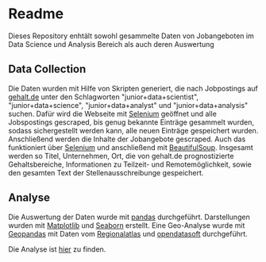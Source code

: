 # Readme
Dieses Repository enhtält sowohl gesammelte Daten von Jobangeboten im Data Science und Analysis Bereich als auch deren Auswertung

## Data Collection
Die Daten wurden mit Hilfe von Skripten generiert, die nach Jobpostings auf [gehalt.de](gehalt.de) unter den Schlagworten "junior+data+scientist", "junior+data+science", "junior+data+analyst" und "junior+data+analysis" suchen. Dafür wird die Webseite mit [Selenium](https://www.selenium.dev) geöffnet und alle Jobspostings gescraped, bis genug bekannte Einträge gesammelt wurden, sodass sichergestellt werden kann, alle neuen Einträge gespeichert wurden. Anschließend werden die Inhalte der Jobangebote gescraped. Auch das funktioniert über [Selenium](https://www.selenium.dev) und anschließend mit [BeautifulSoup](https://beautiful-soup-4.readthedocs.io/en/latest/#). Insgesamt werden so Titel, Unternehmen, Ort, die von gehalt.de prognostizierte Gehaltsbereiche, Informationen zu Teilzeit- und Remotemöglichkeit, sowie den gesamten Text der Stellenausschreibunge gespeichert.

## Analyse
Die Auswertung der Daten wurde mit [pandas](https://pandas.pydata.org) durchgeführt. Darstellungen wurden mit [Matplotlib](https://matplotlib.org) und [Seaborn](https://seaborn.pydata.org) erstellt. Eine Geo-Analyse wurde mit [Geopandas](https://geopandas.org) mit Daten vom [Regionalatlas](https://regionalatlas.statistikportal.de/#) und [opendatasoft](https://public.opendatasoft.com/explore/dataset/georef-germany-postleitzahl) durchgeführt.

Die Analyse ist [hier](https://github.com/tim-hilde/Data-Science-Jobs/blob/main/notebooks/02-Analysis.ipynb) zu finden.